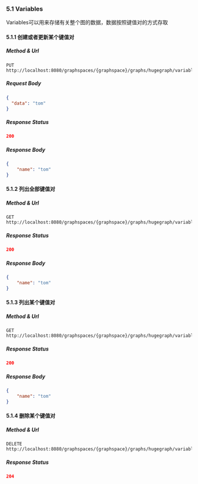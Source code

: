 ### 5.1 Variables

Variables可以用来存储有关整个图的数据，数据按照键值对的方式存取

#### 5.1.1 创建或者更新某个键值对

##### Method & Url

```
PUT http://localhost:8080/graphspaces/{graphspace}/graphs/hugegraph/variables/name
```

##### Request Body

```json
{
  "data": "tom"
}
```

##### Response Status

```json
200
```

##### Response Body

```json
{
    "name": "tom"
}
```

#### 5.1.2 列出全部键值对

##### Method & Url

```
GET http://localhost:8080/graphspaces/{graphspace}/graphs/hugegraph/variables
```

##### Response Status

```json
200
```

##### Response Body

```json
{
    "name": "tom"
}
```

#### 5.1.3 列出某个键值对

##### Method & Url

```
GET http://localhost:8080/graphspaces/{graphspace}/graphs/hugegraph/variables/name
```

##### Response Status

```json
200
```

##### Response Body

```json
{
    "name": "tom"
}
```

#### 5.1.4 删除某个键值对

##### Method & Url

```
DELETE http://localhost:8080/graphspaces/{graphspace}/graphs/hugegraph/variables/name
```

##### Response Status

```json
204
```